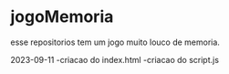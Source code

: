# jogoMemoria
esse repositorios tem um jogo muito louco de memoria.

2023-09-11
-criacao do index.html
-criacao do script.js